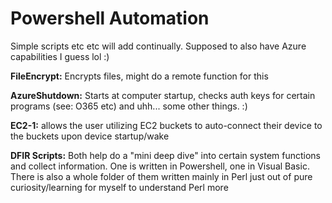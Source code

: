 # Powershell Automation

Simple scripts etc etc will add continually. Supposed to also have Azure capabilities I guess lol :)

**FileEncrypt:** Encrypts files, might do a remote function for this

**AzureShutdown:** Starts at computer startup, checks auth keys for certain programs (see: O365 etc) and uhh... some other things. :)

**EC2-1:** allows the user utilizing EC2 buckets to auto-connect their device to the buckets upon device startup/wake

**DFIR Scripts:** Both help do a "mini deep dive" into certain system functions and collect information. One is written in Powershell, one in Visual Basic. There is also a whole folder of them written mainly in Perl just out of pure curiosity/learning for myself to understand Perl more

